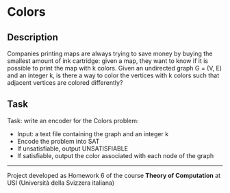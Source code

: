 # Colors
## Description
Companies printing maps are always trying to save money by buying the smallest amount of ink cartridge: given a map, they want to know if it is possible to print the map with k colors.
Given an undirected graph G = (V, E) and an integer k, is there a way to color the vertices with k colors such that adjacent vertices are colored differently?
## Task
Task: write an encoder for the Colors problem:
 - Input: a text file containing the graph and an integer k
 - Encode the problem into SAT
 - If unsatisfiable, output UNSATISFIABLE
 - If satisfiable, output the color associated with each node of the graph
----------------------------------------------------------------------------------------------------------------------------------
Project developed as Homework 6 of the course **Theory of Computation** at USI (Università della Svizzera italiana)
